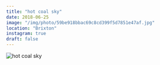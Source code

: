 ```yaml
---
title: "hot coal sky"
date: 2018-06-25
image: "/img/photo/59be918bbac69c8cd399f5d7851e47af.jpg"
location: "Brixton"
instagram: true
draft: false
---
```


![hot coal sky](/img/photo/59be918bbac69c8cd399f5d7851e47af.jpg)
